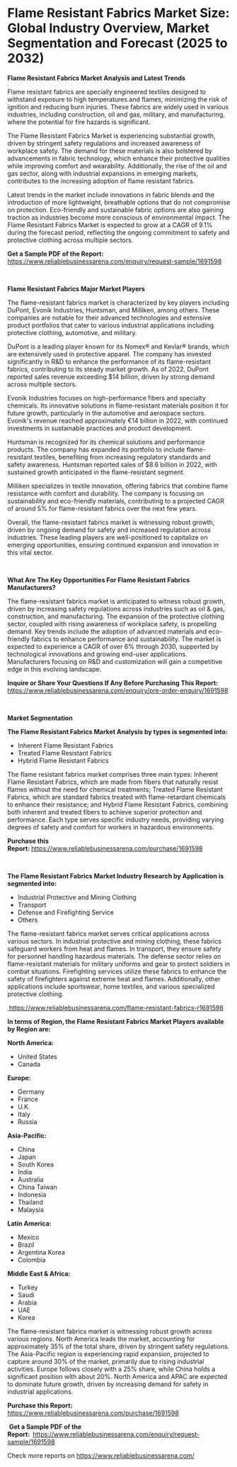 <p><h1>Flame Resistant Fabrics Market Size: Global Industry Overview, Market Segmentation and Forecast (2025 to 2032)</h1></p><p><strong>Flame Resistant Fabrics Market Analysis and Latest Trends</strong></p>
<p><p>Flame resistant fabrics are specially engineered textiles designed to withstand exposure to high temperatures and flames, minimizing the risk of ignition and reducing burn injuries. These fabrics are widely used in various industries, including construction, oil and gas, military, and manufacturing, where the potential for fire hazards is significant. </p><p>The Flame Resistant Fabrics Market is experiencing substantial growth, driven by stringent safety regulations and increased awareness of workplace safety. The demand for these materials is also bolstered by advancements in fabric technology, which enhance their protective qualities while improving comfort and wearability. Additionally, the rise of the oil and gas sector, along with industrial expansions in emerging markets, contributes to the increasing adoption of flame resistant fabrics.</p><p>Latest trends in the market include innovations in fabric blends and the introduction of more lightweight, breathable options that do not compromise on protection. Eco-friendly and sustainable fabric options are also gaining traction as industries become more conscious of environmental impact. The Flame Resistant Fabrics Market is expected to grow at a CAGR of 9.1% during the forecast period, reflecting the ongoing commitment to safety and protective clothing across multiple sectors.</p></p>
<p><strong>Get a Sample PDF of the Report:&nbsp;</strong> <a href="https://www.reliablebusinessarena.com/enquiry/request-sample/1691598?utm_campaign=2221&utm_medium=2&utm_source=Github&utm_content=ia&utm_term=31032025&utm_id=flame-resistant-fabrics">https://www.reliablebusinessarena.com/enquiry/request-sample/1691598</a></p>
<p>&nbsp;</p>
<p><strong>Flame Resistant Fabrics Major Market Players</strong></p>
<p><p>The flame-resistant fabrics market is characterized by key players including DuPont, Evonik Industries, Huntsman, and Milliken, among others. These companies are notable for their advanced technologies and extensive product portfolios that cater to various industrial applications including protective clothing, automotive, and military.</p><p>DuPont is a leading player known for its Nomex® and Kevlar® brands, which are extensively used in protective apparel. The company has invested significantly in R&D to enhance the performance of its flame-resistant fabrics, contributing to its steady market growth. As of 2022, DuPont reported sales revenue exceeding $14 billion, driven by strong demand across multiple sectors.</p><p>Evonik Industries focuses on high-performance fibers and specialty chemicals. Its innovative solutions in flame-resistant materials position it for future growth, particularly in the automotive and aerospace sectors. Evonik's revenue reached approximately €14 billion in 2022, with continued investments in sustainable practices and product development.</p><p>Huntsman is recognized for its chemical solutions and performance products. The company has expanded its portfolio to include flame-resistant textiles, benefiting from increasing regulatory standards and safety awareness. Huntsman reported sales of $8.6 billion in 2022, with sustained growth anticipated in the flame-resistant segment.</p><p>Milliken specializes in textile innovation, offering fabrics that combine flame resistance with comfort and durability. The company is focusing on sustainability and eco-friendly materials, contributing to a projected CAGR of around 5% for flame-resistant fabrics over the next few years.</p><p>Overall, the flame-resistant fabrics market is witnessing robust growth, driven by ongoing demand for safety and increased regulation across industries. These leading players are well-positioned to capitalize on emerging opportunities, ensuring continued expansion and innovation in this vital sector.</p></p>
<p>&nbsp;</p>
<p><strong>What Are The Key Opportunities For Flame Resistant Fabrics Manufacturers?</strong></p>
<p><p>The flame-resistant fabrics market is anticipated to witness robust growth, driven by increasing safety regulations across industries such as oil & gas, construction, and manufacturing. The expansion of the protective clothing sector, coupled with rising awareness of workplace safety, is propelling demand. Key trends include the adoption of advanced materials and eco-friendly fabrics to enhance performance and sustainability. The market is expected to experience a CAGR of over 6% through 2030, supported by technological innovations and growing end-user applications. Manufacturers focusing on R&D and customization will gain a competitive edge in this evolving landscape.</p></p>
<p><strong>Inquire or Share Your Questions If Any Before Purchasing This Report:</strong> <a href="https://www.reliablebusinessarena.com/enquiry/pre-order-enquiry/1691598?utm_campaign=2221&utm_medium=2&utm_source=Github&utm_content=ia&utm_term=31032025&utm_id=flame-resistant-fabrics">https://www.reliablebusinessarena.com/enquiry/pre-order-enquiry/1691598</a></p>
<p>&nbsp;</p>
<p><strong>Market Segmentation</strong></p>
<p><strong>The Flame Resistant Fabrics Market Analysis by types is segmented into:</strong></p>
<p><ul><li>Inherent Flame Resistant Fabrics</li><li>Treated Flame Resistant Fabrics</li><li>Hybrid Flame Resistant Fabrics</li></ul></p>
<p><p>The flame resistant fabrics market comprises three main types: Inherent Flame Resistant Fabrics, which are made from fibers that naturally resist flames without the need for chemical treatments; Treated Flame Resistant Fabrics, which are standard fabrics treated with flame-retardant chemicals to enhance their resistance; and Hybrid Flame Resistant Fabrics, combining both inherent and treated fibers to achieve superior protection and performance. Each type serves specific industry needs, providing varying degrees of safety and comfort for workers in hazardous environments.</p></p>
<p><strong>Purchase this Report:&nbsp;</strong><a href="https://www.reliablebusinessarena.com/purchase/1691598?utm_campaign=2221&utm_medium=2&utm_source=Github&utm_content=ia&utm_term=31032025&utm_id=flame-resistant-fabrics">https://www.reliablebusinessarena.com/purchase/1691598</a></p>
<p>&nbsp;</p>
<p><strong>The Flame Resistant Fabrics Market Industry Research by Application is segmented into:</strong></p>
<p><ul><li>Industrial Protective and Mining Clothing</li><li>Transport</li><li>Defense and Firefighting Service</li><li>Others</li></ul></p>
<p><p>The flame-resistant fabrics market serves critical applications across various sectors. In industrial protective and mining clothing, these fabrics safeguard workers from heat and flames. In transport, they ensure safety for personnel handling hazardous materials. The defense sector relies on flame-resistant materials for military uniforms and gear to protect soldiers in combat situations. Firefighting services utilize these fabrics to enhance the safety of firefighters against extreme heat and flames. Additionally, other applications include sportswear, home textiles, and various specialized protective clothing.</p></p>
<p><a href="https://www.reliablebusinessarena.com/flame-resistant-fabrics-r1691598?utm_campaign=2221&utm_medium=2&utm_source=Github&utm_content=ia&utm_term=31032025&utm_id=flame-resistant-fabrics">&nbsp;https://www.reliablebusinessarena.com/flame-resistant-fabrics-r1691598</a></p>
<p><strong>In terms of Region, the Flame Resistant Fabrics Market Players available by Region are:</strong></p>
<p>
    <p> <strong> North America: </strong>
        <ul>
            <li>United States</li>
            <li>Canada</li>
        </ul>
        </p> 
    <p> <strong> Europe: </strong>
        <ul>
            <li>Germany</li>
            <li>France</li>
            <li>U.K.</li>
            <li>Italy</li>
            <li>Russia</li>
        </ul>
        </p> 
    <p> <strong> Asia-Pacific: </strong>
        <ul>
            <li>China</li>
            <li>Japan</li>
            <li>South Korea</li>
            <li>India</li>
            <li>Australia</li>
            <li>China Taiwan</li>
            <li>Indonesia</li>
            <li>Thailand</li>
            <li>Malaysia</li>
        </ul>
        </p> 
    <p> <strong> Latin America: </strong>
        <ul>
            <li>Mexico</li>
            <li>Brazil</li>
            <li>Argentina Korea</li>
            <li>Colombia</li>
        </ul>
        </p> 
    <p> <strong> Middle East & Africa: </strong>
        <ul>
            <li>Turkey</li>
            <li>Saudi</li>
            <li>Arabia</li>
            <li>UAE</li>
            <li>Korea</li>
        </ul>
    </p>
    </p>
<p><p>The flame-resistant fabrics market is witnessing robust growth across various regions. North America leads the market, accounting for approximately 35% of the total share, driven by stringent safety regulations. The Asia-Pacific region is experiencing rapid expansion, projected to capture around 30% of the market, primarily due to rising industrial activities. Europe follows closely with a 25% share, while China holds a significant position with about 20%. North America and APAC are expected to dominate future growth, driven by increasing demand for safety in industrial applications.</p></p>
<p><strong>Purchase this Report: </strong><a href="https://www.reliablebusinessarena.com/purchase/1691598?utm_campaign=2221&utm_medium=2&utm_source=Github&utm_content=ia&utm_term=31032025&utm_id=flame-resistant-fabrics">https://www.reliablebusinessarena.com/purchase/1691598</a></p>
<p>&nbsp;<strong>Get a Sample PDF of the Report:&nbsp;&nbsp;</strong><a href="https://www.reliablebusinessarena.com/enquiry/request-sample/1691598?utm_campaign=2221&utm_medium=2&utm_source=Github&utm_content=ia&utm_term=31032025&utm_id=flame-resistant-fabrics">https://www.reliablebusinessarena.com/enquiry/request-sample/1691598</a></p>
<p><strong></strong></p>
<p>Check more reports on <a href="https://www.reliablebusinessarena.com/?utm_campaign=2221&utm_medium=2&utm_source=Github&utm_content=ia&utm_term=31032025&utm_id=flame-resistant-fabrics">https://www.reliablebusinessarena.com/</a></p>